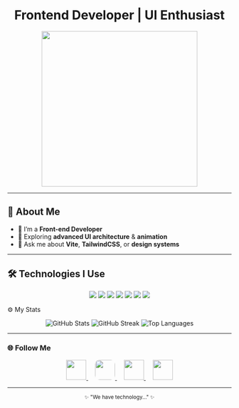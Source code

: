 <h1 align="center">Frontend Developer | UI Enthusiast</h1>

<p align="center">
  <img src="https://i.pinimg.com/originals/a1/01/b4/a101b4cd58d9ae85a1a9f85f40e36e7b.gif" width="350" />
</p>

---

## 🧠 About Me
- 🌸 I’m a **Front-end Developer**
- 🧩 Exploring **advanced UI architecture** & **animation**
- 💬 Ask me about **Vite**, **TailwindCSS**, or **design systems**

---

## 🛠 Technologies I Use
<p align="center">
  <a href="https://developer.mozilla.org/en-US/docs/Web/HTML"><img src="https://skillicons.dev/icons?i=html" /></a>
  <a href="https://developer.mozilla.org/en-US/docs/Web/CSS"><img src="https://skillicons.dev/icons?i=css" /></a>
  <a href="https://tailwindcss.com/"><img src="https://skillicons.dev/icons?i=tailwind" /></a>
  <a href="https://developer.mozilla.org/en-US/docs/Web/JavaScript"><img src="https://skillicons.dev/icons?i=js" /></a>
  <a href="https://vitejs.dev/"><img src="https://skillicons.dev/icons?i=vite" /></a>
  <a href="https://git-scm.com/"><img src="https://skillicons.dev/icons?i=git" /></a>
  <a href="https://github.com/"><img src="https://skillicons.dev/icons?i=github" /></a>
</p>
 ⚙️ My Stats
<p align="center">
  <img src="https://github-readme-stats.vercel.app/api?username=yourusername&show_icons=true&theme=tokyonight" alt="GitHub Stats" />
  <img src="https://github-readme-streak-stats.herokuapp.com/?user=yourusername&theme=tokyonight" alt="GitHub Streak" />
  <img src="https://github-readme-stats.vercel.app/api/top-langs/?username=yourusername&layout=compact&theme=tokyonight" alt="Top Languages" />
</p>


---

### 🌐 Follow Me
<p align="center">
  <a href="https://t.me/yourusername" target="_blank">
    <img src="https://cdn.jsdelivr.net/gh/devicons/devicon/icons/telegram/telegram-original.svg" width="45" height="45" />
  </a>
  &nbsp;&nbsp;&nbsp;
  <a href="https://instagram.com/yourusername" target="_blank">
    <img src="https://upload.wikimedia.org/wikipedia/commons/a/a5/Instagram_icon.png" width="45" height="45" style="border-radius:10px;" />
  </a>
  &nbsp;&nbsp;&nbsp;
  <a href="https://linkedin.com/in/yourusername" target="_blank">
    <img src="https://cdn.jsdelivr.net/gh/devicons/devicon/icons/linkedin/linkedin-original.svg" width="45" height="45" />
  </a>
  &nbsp;&nbsp;&nbsp;
  <a href="https://github.com/yourusername" target="_blank">
    <img src="https://cdn.jsdelivr.net/gh/devicons/devicon/icons/github/github-original.svg" width="45" height="45" />
  </a>
</p>


---

<p align="center">
  <sub>✨ "We have technology..." ✨</sub>
</p>
